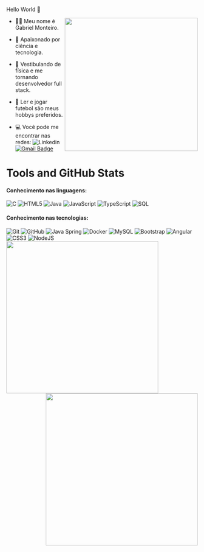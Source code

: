   Hello World  👋


<img align = "right" width="350px" src="https://media3.giphy.com/media/iGpHt2H22k1orjgT9b/200w.webp?cid=ecf05e47g8ojodp8ziu8y1abc4kpczr4yrn57uw1r6ugpsf4&rid=200w.webp">


<p align="left">
  

  - 🙅🏽‍ Meu nome é Gabriel Monteiro. 
                                                                                                                   
- 🚀 Apaixonado por ciência e tecnologia. 
                                                                                                                               
- 🌌 Vestibulando de física e me tornando desenvolvedor full stack. 
                                                                                                                                     
- 🎯 Ler e jogar futebol são meus hobbys preferidos.

- 💻 Você pode me encontrar nas redes:
![Linkedin](https://img.shields.io/badge/-LinkedIn-blue?style=flat-square&logo=Linkedin&logoColor=white&link=https://www.linkedin.com/in/gabriel-monteiro-2b6a79207/)       [![Gmail Badge](https://img.shields.io/badge/-Gmail-c14438?style=flat-square&logo=Gmail&logoColor=white&link=mailto:brgabriel.monteiro@gmail.com)](mailto:brgabriel.monteiro@gmail.com)

</p>


# Tools and GitHub Stats 
 
#### Conhecimento nas linguagens:
![C](https://img.shields.io/badge/-C-000000?style=flat&logo=c)
![HTML5](https://img.shields.io/badge/-HTML5-000000?style=flat&logo=html5)
![Java](https://img.shields.io/badge/-Java-000000?style=flat&logo=java)
![JavaScript](https://img.shields.io/badge/-JavaScript-000000?style=flat&logo=javascript)
![TypeScript](https://img.shields.io/badge/-TypeScript-000000?style=flat&logo=typescript)
![SQL](https://img.shields.io/badge/-SQL-000000?style=flat&logo=postgresql)

#### Conhecimento nas tecnologias:
![Git](https://img.shields.io/badge/-Git-222222?style=flat&logo=git&logoColor=F05032)
![GitHub](https://img.shields.io/badge/-GitHub-222222?style=flat&logo=github&logoColor=181717)
![Java Spring](https://img.shields.io/badge/-Spring-222222?style=flat&logo=spring&logoColor=6DB33F)
![Docker](https://img.shields.io/badge/-Docker-black?style=flat-square&logo=docker)
![MySQL](https://img.shields.io/badge/-MySQL-black?style=flat-square&logo=mysql)
![Bootstrap](https://img.shields.io/badge/-Bootstrap-563D7C?style=flat-square&logo=bootstrap)
![Angular](https://img.shields.io/badge/-Angular-DD0031?style=flat-square&logo=angular)
![CSS3](https://img.shields.io/badge/-CSS3-000000?style=flat&logo=css3)
![NodeJS](https://img.shields.io/badge/-NodeJS-DD0031?style=flat-square&logo=NodeJS)
<img align="left"  width="400px" src="https://github-readme-stats.vercel.app/api/top-langs/?username=brMonteiro-G&layout=compact&theme=vision-friendly-dark" />
 <img align="right" width="400px" src="https://github-readme-stats.vercel.app/api?username=brMonteiro-G&show_icons=true,css&layout=compact&theme=vision-friendly-dark" />

